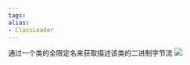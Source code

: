 ```yaml
---
tags: 
alias:
- ClassLoader
---
```


通过一个类的全限定名来获取描述该类的二进制字节流
![](https://img-blog.csdnimg.cn/20200520120007810.png?x-oss-process=image/watermark,type_ZmFuZ3poZW5naGVpdGk,shadow_10,text_aHR0cHM6Ly9ibG9nLmNzZG4ubmV0L2x1b19ib2tl,size_16,color_FFFFFF,t_70)